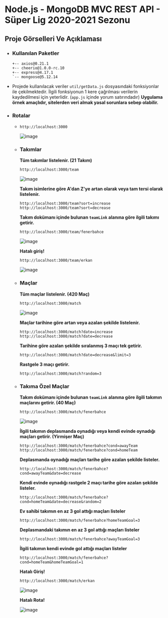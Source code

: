 # Node.js - MongoDB MVC REST API - Süper Lig 2020-2021 Sezonu 

## Proje Görselleri Ve Açıklaması

-  ### Kullanılan Paketler
    ```
    +-- axios@0.21.1
    +-- cheerio@1.0.0-rc.10
    +-- express@4.17.1
    `-- mongoose@5.12.14
    ```
 - Projede kullanılacak veriler `util/getData.js` dosyasındaki fonksiyonlar ile çekilmektedir. İlgili fonksiyonun 1 kere çağrılması verilerin kaydedilmesi için yeterlidir.  (`app.js` içinde yorum satırındadır) **Uygulama örnek amaçlıdır, sitelerden veri almak yasal sorunlara sebep olabilir.**
 
 - ### Rotalar
    - ```
      http://localhost:3000
      ```
      ![image](https://user-images.githubusercontent.com/65369334/122657927-548cfb80-d170-11eb-82dd-f7ab303b1861.png)

    - ### Takımlar
      **Tüm takımlar listelenir. (21 Takım)**
      ```
      http://localhost:3000/team
      ```
      ![image](https://user-images.githubusercontent.com/65369334/122658152-80a97c00-d172-11eb-96ef-fdf8c3c1fdc2.png)

      **Takım isimlerine göre A'dan Z'ye artan olarak veya tam tersi olarak listelenir.**
       ```
       http://localhost:3000/team?sort=increase
       http://localhost:3000/team?sort=decrease
       ```

       **Takım dokümanı içinde bulunan `teamLink` alanına göre ilgili takımı getirir.**
       ```
       http://localhost:3000/team/fenerbahce
       ```
       ![image](https://user-images.githubusercontent.com/65369334/122658176-e990f400-d172-11eb-88a7-39e3adb4b4f7.png)

       **Hatalı giriş!**
       ```
       http://localhost:3000/team/erkan
       ```
       ![image](https://user-images.githubusercontent.com/65369334/122658185-f9103d00-d172-11eb-9e71-a71e42127df5.png)
       
    - ### Maçlar
    
      **Tüm maçlar listelenir. (420 Maç)**
      ```
      http://localhost:3000/match
      ```
      ![image](https://user-images.githubusercontent.com/65369334/122658210-2f4dbc80-d173-11eb-894b-a7a318392b31.png)
      
      **Maçlar tarihine göre artan veya azalan şekilde listelenir.**
       ```
       http://localhost:3000/match?date=increase
       http://localhost:3000/match?date=decrease
       ```
       **Tarihine göre azalan şekilde sıralanmış 3 maçı tek getirir.**
       ```
       http://localhost:3000/match?date=decrease&limit=3
       ```
       **Rastgele 3 maçı getirir.**
       ```
       http://localhost:3000/match?random=3
       ```
     
    - ### Takıma Özel Maçlar
    
      **Takım dokümanı içinde bulunan `teamLink` alanına göre ilgili takımın maçlarını getirir. (40 Maç)**
      ```
      http://localhost:3000/match/fenerbahce
      ```
      ![image](https://user-images.githubusercontent.com/65369334/122656089-46cf7a00-d160-11eb-94a9-a7998fbcdad0.png)
      
      **İlgili takımın deplasmanda oynadığı veya kendi evinde oynadığı maçları getirir. (Yirmişer Maç)**
      ```
      http://localhost:3000/match/fenerbahce?cond=awayTeam
      http://localhost:3000/match/fenerbahce?cond=homeTeam
      ```
      **Deplasmanda oynadığı maçları tarihe göre azalan şekilde listeler.**
      ```
      http://localhost:3000/match/fenerbahce?cond=awayTeam&date=decrease
      ```
      **Kendi evinde oynadığı rastgele 2 maçı tarihe göre azalan şekilde listeler.**
      ```
      http://localhost:3000/match/fenerbahce?cond=homeTeam&date=decrease&random=2
      ```
      **Ev sahibi takımın en az 3 gol attığı maçları listeler**
      ```
      http://localhost:3000/match/fenerbahce?homeTeamGoal=3
      ```
      **Deplasmandaki takımın en az 3 gol attığı maçları listeler**
      ```
      http://localhost:3000/match/fenerbahce?awayTeamGoal=3
      ```
      **İlgili takımın kendi evinde gol attığı maçları listeler**
      ```
      http://localhost:3000/match/fenerbahce?cond=homeTeam&homeTeamGoal=1
      ```
      **Hatalı Giriş!**
      ```
      http://localhost:3000/match/erkan
      ```
      ![image](https://user-images.githubusercontent.com/65369334/122658337-b0f21a00-d174-11eb-9981-1bab4755e1bc.png)
      
      **Hatalı Rota!**
      
      ![image](https://user-images.githubusercontent.com/65369334/122658341-bf403600-d174-11eb-8fcd-9861e21aca2e.png)
    

